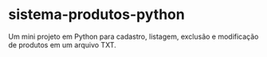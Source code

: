 # sistema-produtos-python
Um mini projeto em Python para cadastro, listagem, exclusão e modificação de produtos em um arquivo TXT.
